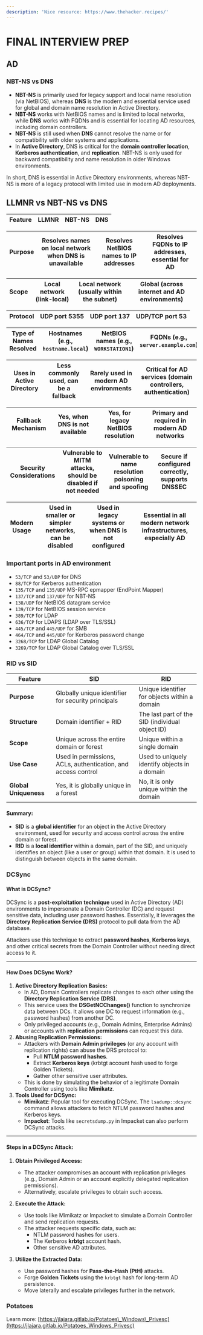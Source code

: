 ```yaml
---
description: 'Nice resource: https://www.thehacker.recipes/'
---
```


# FINAL INTERVIEW PREP

## AD

### NBT-NS vs DNS

* **NBT-NS** is primarily used for legacy support and local name resolution (via NetBIOS), whereas **DNS** is the modern and essential service used for global and domain name resolution in Active Directory.
* **NBT-NS** works with NetBIOS names and is limited to local networks, while **DNS** works with FQDNs and is essential for locating AD resources, including domain controllers.
* **NBT-NS** is still used when **DNS** cannot resolve the name or for compatibility with older systems and applications.
* In **Active Directory**, DNS is critical for the **domain controller location**, **Kerberos authentication**, and **replication**. NBT-NS is only used for backward compatibility and name resolution in older Windows environments.

In short, DNS is essential in Active Directory environments, whereas NBT-NS is more of a legacy protocol with limited use in modern AD deployments.

## LLMNR vs NBT-NS vs DNS

| Feature | **LLMNR** | **NBT-NS** | **DNS** |
| ------- | --------- | ---------- | ------- |

| **Purpose** | Resolves names on local network when DNS is unavailable | Resolves NetBIOS names to IP addresses | Resolves FQDNs to IP addresses, essential for AD |
| ----------- | ------------------------------------------------------- | -------------------------------------- | ------------------------------------------------ |

| **Scope** | Local network (link-local) | Local network (usually within the subnet) | Global (across internet and AD environments) |
| --------- | -------------------------- | ----------------------------------------- | -------------------------------------------- |

| **Protocol** | UDP port 5355 | UDP port 137 | UDP/TCP port 53 |
| ------------ | ------------- | ------------ | --------------- |

| **Type of Names Resolved** | Hostnames (e.g., `hostname.local`) | NetBIOS names (e.g., `WORKSTATION1`) | FQDNs (e.g., `server.example.com`) |
| -------------------------- | ---------------------------------- | ------------------------------------ | ---------------------------------- |

| **Uses in Active Directory** | Less commonly used, can be a fallback | Rarely used in modern AD environments | Critical for AD services (domain controllers, authentication) |
| ---------------------------- | ------------------------------------- | ------------------------------------- | ------------------------------------------------------------- |

| **Fallback Mechanism** | Yes, when DNS is not available | Yes, for legacy NetBIOS resolution | Primary and required in modern AD networks |
| ---------------------- | ------------------------------ | ---------------------------------- | ------------------------------------------ |

| **Security Considerations** | Vulnerable to MITM attacks, should be disabled if not needed | Vulnerable to name resolution poisoning and spoofing | Secure if configured correctly, supports DNSSEC |
| --------------------------- | ------------------------------------------------------------ | ---------------------------------------------------- | ----------------------------------------------- |

| **Modern Usage** | Used in smaller or simpler networks, can be disabled | Used in legacy systems or when DNS is not configured | Essential in all modern network infrastructures, especially AD |
| ---------------- | ---------------------------------------------------- | ---------------------------------------------------- | -------------------------------------------------------------- |



### Important ports in AD environment

* `53/TCP` and `53/UDP` for DNS
* `88/TCP` for Kerberos authentication
* `135/TCP` and `135/UDP` MS-RPC epmapper (EndPoint Mapper)
* `137/TCP` and `137/UDP` for NBT-NS
* `138/UDP` for NetBIOS datagram service
* `139/TCP` for NetBIOS session service
* `389/TCP` for LDAP
* `636/TCP` for LDAPS (LDAP over TLS/SSL)
* `445/TCP` and `445/UDP` for SMB
* `464/TCP` and `445/UDP` for Kerberos password change
* `3268/TCP` for LDAP Global Catalog
* `3269/TCP` for LDAP Global Catalog over TLS/SSL

### RID vs SID

| Feature               | **SID**                                                       | **RID**                                         |
| --------------------- | ------------------------------------------------------------- | ----------------------------------------------- |
| **Purpose**           | Globally unique identifier for security principals            | Unique identifier for objects within a domain   |
| **Structure**         | Domain identifier + RID                                       | The last part of the SID (individual object ID) |
| **Scope**             | Unique across the entire domain or forest                     | Unique within a single domain                   |
| **Use Case**          | Used in permissions, ACLs, authentication, and access control | Used to uniquely identify objects in a domain   |
| **Global Uniqueness** | Yes, it is globally unique in a forest                        | No, it is only unique within the domain         |

#### Summary:

* **SID** is a **global identifier** for an object in the Active Directory environment, used for security and access control across the entire domain or forest.
* **RID** is a **local identifier** within a domain, part of the SID, and uniquely identifies an object (like a user or group) within that domain. It is used to distinguish between objects in the same domain.

### DCSync

#### **What is DCSync?**

DCSync is a **post-exploitation technique** used in Active Directory (AD) environments to impersonate a Domain Controller (DC) and request sensitive data, including user password hashes. Essentially, it leverages the **Directory Replication Service (DRS)** protocol to pull data from the AD database.

Attackers use this technique to extract **password hashes**, **Kerberos keys**, and other critical secrets from the Domain Controller without needing direct access to it.

***

#### **How Does DCSync Work?**

1. **Active Directory Replication Basics:**
   * In AD, Domain Controllers replicate changes to each other using the **Directory Replication Service (DRS)**.
   * This service uses the **DSGetNCChanges()** function to synchronize data between DCs. It allows one DC to request information (e.g., password hashes) from another DC.
   * Only privileged accounts (e.g., Domain Admins, Enterprise Admins) or accounts with **replication permissions** can request this data.
2. **Abusing Replication Permissions:**
   * Attackers with **Domain Admin privileges** (or any account with replication rights) can abuse the DRS protocol to:
     * Pull **NTLM password hashes**.
     * Extract **Kerberos keys** (krbtgt account hash used to forge Golden Tickets).
     * Gather other sensitive user attributes.
   * This is done by simulating the behavior of a legitimate Domain Controller using tools like **Mimikatz**.
3. **Tools Used for DCSync:**
   * **Mimikatz**: Popular tool for executing DCSync. The `lsadump::dcsync` command allows attackers to fetch NTLM password hashes and Kerberos keys.
   * **Impacket**: Tools like `secretsdump.py` in Impacket can also perform DCSync attacks.

***

#### **Steps in a DCSync Attack:**

1. **Obtain Privileged Access:**
   * The attacker compromises an account with replication privileges (e.g., Domain Admin or an account explicitly delegated replication permissions).
   * Alternatively, escalate privileges to obtain such access.
2. **Execute the Attack:**
   * Use tools like Mimikatz or Impacket to simulate a Domain Controller and send replication requests.
   * The attacker requests specific data, such as:
     * NTLM password hashes for users.
     * The Kerberos **krbtgt** account hash.
     * Other sensitive AD attributes.
3.  **Utilize the Extracted Data:**

    * Use password hashes for **Pass-the-Hash (PtH)** attacks.
    * Forge **Golden Tickets** using the `krbtgt` hash for long-term AD persistence.
    * Move laterally and escalate privileges further in the network.



### Potatoes

Learn more: [https://jlajara.gitlab.io/Potatoes\_Windows\_Privesc](https://jlajara.gitlab.io/Potatoes_Windows_Privesc)

